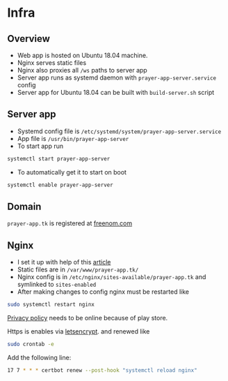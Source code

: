 # Infra

## Overview
* Web app is hosted on Ubuntu 18.04 machine.
* Nginx serves static files
* Nginx also proxies all `/ws` paths to server app
* Server app runs as systemd daemon with `prayer-app-server.service` config
* Server app for Ubuntu 18.04 can be built with `build-server.sh` script

## Server app
* Systemd config file is `/etc/systemd/system/prayer-app-server.service`
* App file is `/usr/bin/prayer-app-server`
* To start app run
```bash
systemctl start prayer-app-server
```
* To automatically get it to start on boot
```bash
systemctl enable prayer-app-server
```

## Domain
`prayer-app.tk` is registered at [freenom.com](https://www.freenom.com)

## Nginx
* I set it up with help of this [article](https://medium.com/@jgefroh/a-guide-to-using-nginx-for-static-websites-d96a9d034940)
* Static files are in `/var/www/prayer-app.tk/`
* Nginx config is in `/etc/nginx/sites-available/prayer-app.tk`
and symlinked to `sites-enabled`
* After making changes to config nginx must be restarted like
```bash
sudo systemctl restart nginx
```

[Privacy policy](https://prayer-app.tk/privacy-policy.html) needs to be online because of play store.

Https is enables via [letsencrypt](https://letsencrypt.org/).
and renewed like
```bash
sudo crontab -e
```
Add the following line:
```bash
17 7 * * * certbot renew --post-hook "systemctl reload nginx"
```
